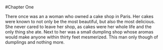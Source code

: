 #Chapter One

There once was an a woman who owned a cake shop in Paris. 
Her cakes were known to not only be the most beautiful, but also the most delicious.
She never cared to leave her shop, as cakes were her whole life and the only thing she ate.
Next to her was a small dumpling shop whose aromas would make anyone within thirty feet mesmerized.
This man only though of dumplings and nothing more. 
